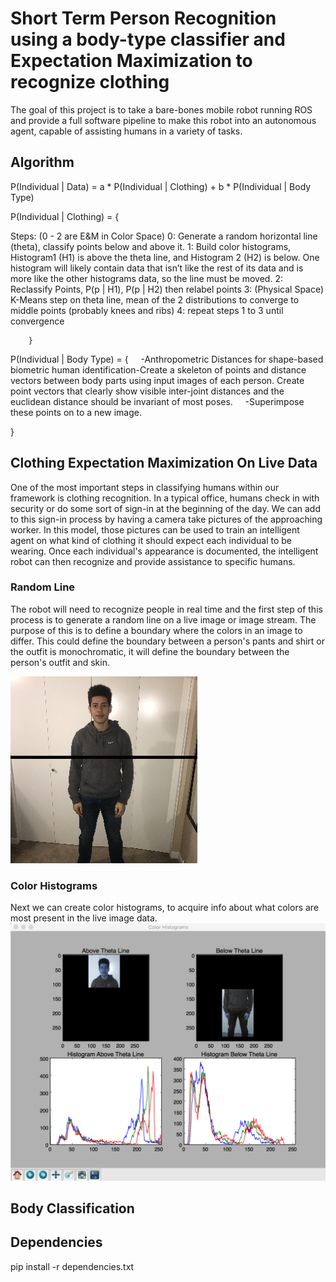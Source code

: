 # Short Term Person Recognition using a body-type classifier and Expectation Maximization to recognize clothing
The goal of this project is to take a bare-bones mobile robot running ROS and provide a full software pipeline to make this robot into an autonomous agent, capable of assisting humans in a variety of tasks.

## Algorithm

P(Individual | Data) =  a * P(Individual | Clothing) + b * P(Individual | Body Type)

P(Individual | Clothing) = {

Steps: (0 - 2 are E&M in Color Space)
		0: Generate a random horizontal line (theta), classify points below and above it.
		1: Build color histograms, Histogram1 (H1) is above the theta line, and Histogram 2 (H2) is below. One histogram will likely contain data that isn’t like the rest of its data and is more like the other histograms data, so the line must be moved.
		2: Reclassify Points, P(p | H1), P(p | H2) then relabel points
		3: (Physical Space) K-Means step on theta line, mean of the 2 distributions to converge to middle points (probably knees and ribs)
		4: repeat steps 1 to 3 until convergence

		}

P(Individual | Body Type) = {
&nbsp;&nbsp;&nbsp;&nbsp;-Anthropometric Distances for shape-based biometric human identification-Create a skeleton of points and distance vectors between body parts using input images of each person. Create point vectors that clearly show visible inter-joint distances and the euclidean distance should be invariant of most poses.
&nbsp;&nbsp;&nbsp;&nbsp;-Superimpose these points on to a new image.

}

##  Clothing Expectation Maximization On Live Data
One of the most important steps in classifying humans within our framework is clothing recognition. In a typical office, humans check in with security or do some sort of sign-in at the beginning of the day. We can add to this sign-in process by having a camera take pictures of the approaching worker. In this model, those pictures can be used to train an intelligent agent on what kind of clothing it should expect each individual to be wearing. Once each individual's appearance is documented, the intelligent robot can then recognize and provide assistance to specific humans.

###  Random Line
The robot will need to recognize people in real time and the first step of this process is to generate a random line on a live image or image stream. The purpose of this is to define a boundary where the colors in an image to differ. This could define the boundary between a person's pants and shirt or the outfit is monochromatic, it will define the boundary between the person's outfit and skin.

![A-Probabilistic-Framework-for-Short-Term-Person-Recognition-line](https://raw.githubusercontent.com/julianweisbord/A-Probabilistic-Framework-for-Short-Term-Person-Recognition/master/data_capture/manipulated_images/line.jpeg)
###  Color Histograms
Next we can create color histograms, to acquire info about what colors are most present in the live image data.
![A-Probabilistic-Framework-for-Short-Term-Person-Recognition-color_histograms](https://raw.githubusercontent.com/julianweisbord/A-Probabilistic-Framework-for-Short-Term-Person-Recognition/master/data_capture/manipulated_images/color_histograms.png)
##  Body Classification

##  Dependencies
pip install -r dependencies.txt
